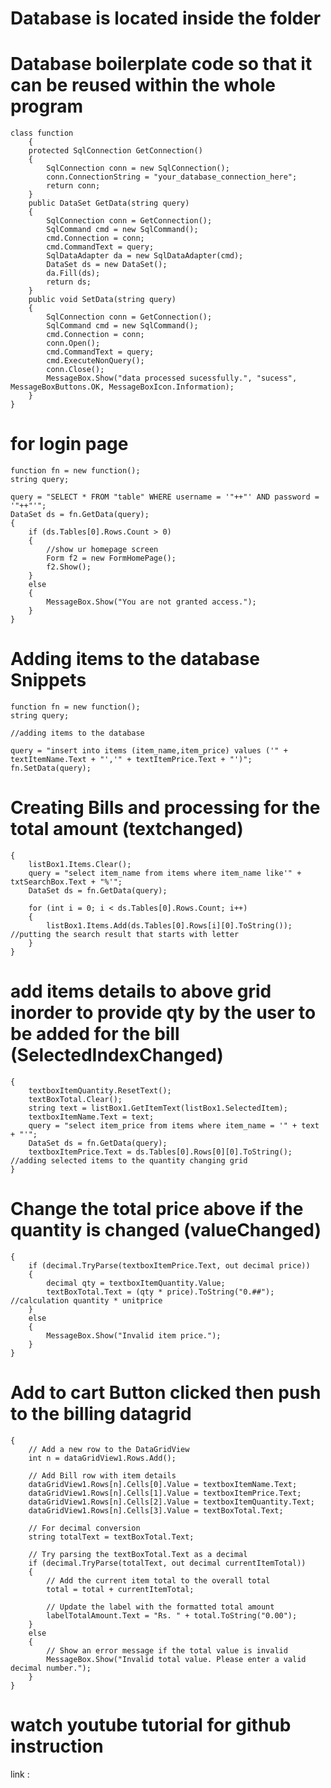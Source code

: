 # Database is located inside the folder

# Database boilerplate code so that it can be reused within the whole program

<!-- database function -->
```
class function
    {
    protected SqlConnection GetConnection()
    {
        SqlConnection conn = new SqlConnection();
        conn.ConnectionString = "your_database_connection_here";
        return conn;
    }
    public DataSet GetData(string query)
    {
        SqlConnection conn = GetConnection();
        SqlCommand cmd = new SqlCommand();
        cmd.Connection = conn;
        cmd.CommandText = query;
        SqlDataAdapter da = new SqlDataAdapter(cmd);
        DataSet ds = new DataSet();
        da.Fill(ds);
        return ds;
    }
    public void SetData(string query)
    {
        SqlConnection conn = GetConnection();
        SqlCommand cmd = new SqlCommand();
        cmd.Connection = conn;
        conn.Open();
        cmd.CommandText = query;
        cmd.ExecuteNonQuery();
        conn.Close();
        MessageBox.Show("data processed sucessfully.", "sucess", MessageBoxButtons.OK, MessageBoxIcon.Information);
    }
}
```

<!-- database function -->






# for login page

<!-- Function declaration -->

    function fn = new function();
    string query;

<!-- when button clicked check login credential from database-->

    query = "SELECT * FROM "table" WHERE username = '"++"' AND password = '"++"'";
    DataSet ds = fn.GetData(query);
    {
        if (ds.Tables[0].Rows.Count > 0)
        {
            //show ur homepage screen
            Form f2 = new FormHomePage();
            f2.Show();
        }
        else
        {
            MessageBox.Show("You are not granted access.");
        }
    }

# Adding items to the database Snippets

<!-- Function declaration -->

    function fn = new function();
    string query;

<!-- Query to add item_name and item_price to database -->

    //adding items to the database

    query = "insert into items (item_name,item_price) values ('" + textItemName.Text + "','" + textItemPrice.Text + "')";
    fn.SetData(query);


# Creating Bills and processing for the total amount (textchanged)

<!-- creating listbox and check for the "textchanged" to search the items --> 

    {
        listBox1.Items.Clear();
        query = "select item_name from items where item_name like'" + txtSearchBox.Text + "%'";
        DataSet ds = fn.GetData(query);

        for (int i = 0; i < ds.Tables[0].Rows.Count; i++)
        {
            listBox1.Items.Add(ds.Tables[0].Rows[i][0].ToString());     //putting the search result that starts with letter 
        }
    }

#   add items details to above grid inorder to provide qty by the user to be added for the bill (SelectedIndexChanged)

    {
        textboxItemQuantity.ResetText();
        textBoxTotal.Clear();
        string text = listBox1.GetItemText(listBox1.SelectedItem);
        textboxItemName.Text = text;
        query = "select item_price from items where item_name = '" + text + "'";
        DataSet ds = fn.GetData(query);
        textboxItemPrice.Text = ds.Tables[0].Rows[0][0].ToString();  //adding selected items to the quantity changing grid
    }


# Change the total price above if the quantity is changed  (valueChanged)


    {
        if (decimal.TryParse(textboxItemPrice.Text, out decimal price))
        {
            decimal qty = textboxItemQuantity.Value;
            textBoxTotal.Text = (qty * price).ToString("0.##");    //calculation quantity * unitprice
        }
        else
        {
            MessageBox.Show("Invalid item price.");
        }
    }


# Add to cart Button clicked then push to the billing datagrid

    {
        // Add a new row to the DataGridView
        int n = dataGridView1.Rows.Add();

        // Add Bill row with item details
        dataGridView1.Rows[n].Cells[0].Value = textboxItemName.Text;
        dataGridView1.Rows[n].Cells[1].Value = textboxItemPrice.Text;
        dataGridView1.Rows[n].Cells[2].Value = textboxItemQuantity.Text;
        dataGridView1.Rows[n].Cells[3].Value = textBoxTotal.Text;

        // For decimal conversion
        string totalText = textBoxTotal.Text;

        // Try parsing the textBoxTotal.Text as a decimal
        if (decimal.TryParse(totalText, out decimal currentItemTotal))
        {
            // Add the current item total to the overall total
            total = total + currentItemTotal;

            // Update the label with the formatted total amount
            labelTotalAmount.Text = "Rs. " + total.ToString("0.00");
        }
        else
        {
            // Show an error message if the total value is invalid
            MessageBox.Show("Invalid total value. Please enter a valid decimal number.");
        }
    }

# watch youtube tutorial for github instruction
link :
